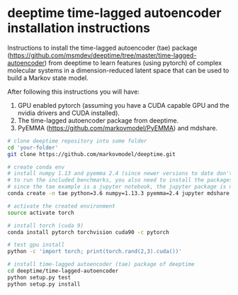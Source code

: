 # deeptime time-lagged autoencoder installation instructions
Instructions to install the time-lagged autoencoder (tae) package (https://github.com/msmdev/deeptime/tree/master/time-lagged-autoencoder) from deeptime to learn features (using pytorch) of complex molecular systems in a dimension-reduced latent space that can be used to build a Markov state model.

After following this instructions you will have:

1. GPU enabled pytorch (assuming you have a CUDA capable GPU and the nvidia drivers and CUDA installed).
2. The time-lagged autoencoder package from deeptime.
3. PyEMMA (https://github.com/markovmodel/PyEMMA) and mdshare.

```bash
# clone deeptime repository into some folder
cd 'your-folder'
git clone https://github.com/markovmodel/deeptime.git

# create conda env
# install numpy 1.13 and pyemma 2.4 (since newer versions to date don't harmonize with deeptime)
# to run the included benchmarks, you also need to install the packages pyemma and mdshare
# since the tae example is a jupyter notebook, the jupyter package is needed to run them
conda create -n tae python=3.6 numpy=1.13.3 pyemma=2.4 jupyter mdshare -c conda-forge

# activate the created environment
source activate torch

# install torch (cuda 9)
conda install pytorch torchvision cuda90 -c pytorch

# test gpu install
python -c 'import torch; print(torch.rand(2,3).cuda())'

# install time-lagged autoencoder (tae) package of deeptime 
cd deeptime/time-lagged-autoencoder
python setup.py test
python setup.py install
```
